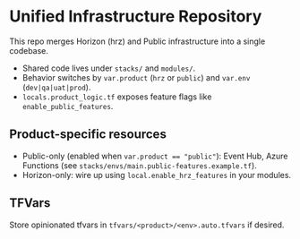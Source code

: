# Unified Infrastructure Repository

This repo merges Horizon (hrz) and Public infrastructure into a single codebase.
- Shared code lives under `stacks/` and `modules/`.
- Behavior switches by `var.product` (`hrz` or `public`) and `var.env` (`dev|qa|uat|prod`).
- `locals.product_logic.tf` exposes feature flags like `enable_public_features`.

## Product-specific resources
- Public-only (enabled when `var.product == "public"`): Event Hub, Azure Functions (see `stacks/envs/main.public-features.example.tf`).
- Horizon-only: wire up using `local.enable_hrz_features` in your modules.

## TFVars
Store opinionated tfvars in `tfvars/<product>/<env>.auto.tfvars` if desired.
